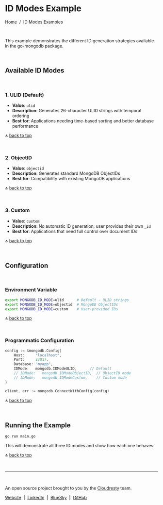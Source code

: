 # ID Modes Example

[Home](../../README.md) &nbsp;/&nbsp; ID Modes Examples

&nbsp;

This example demonstrates the different ID generation strategies available in the go-mongodb package.

&nbsp;

## Available ID Modes

&nbsp;

### 1. ULID (Default)

- **Value**: `ulid`
- **Description**: Generates 26-character ULID strings with temporal ordering
- **Best for**: Applications needing time-based sorting and better database performance

🔝 [back to top](#id-modes-example)

&nbsp;

### 2. ObjectID

- **Value**: `objectid`
- **Description**: Generates standard MongoDB ObjectIDs
- **Best for**: Compatibility with existing MongoDB applications

🔝 [back to top](#id-modes-example)

&nbsp;

### 3. Custom

- **Value**: `custom`
- **Description**: No automatic ID generation; user provides their own `_id`
- **Best for**: Applications that need full control over document IDs

🔝 [back to top](#id-modes-example)

&nbsp;

## Configuration

&nbsp;

### Environment Variable

```bash
export MONGODB_ID_MODE=ulid      # Default - ULID strings
export MONGODB_ID_MODE=objectid  # MongoDB ObjectIDs
export MONGODB_ID_MODE=custom    # User-provided IDs
```

🔝 [back to top](#id-modes-example)

&nbsp;

### Programmatic Configuration

```go
config := &mongodb.Config{
    Host:     "localhost",
    Port:     27017,
    Database: "myapp",
    IDMode:   mongodb.IDModeULID,      // Default
    // IDMode:   mongodb.IDModeObjectID,  // ObjectID mode
    // IDMode:   mongodb.IDModeCustom,    // Custom mode
}

client, err := mongodb.ConnectWithConfig(config)
```

🔝 [back to top](#id-modes-example)

&nbsp;

## Running the Example

```bash
go run main.go
```

This will demonstrate all three ID modes and show how each one behaves.

🔝 [back to top](#id-modes-example)

&nbsp;

---

&nbsp;

An open source project brought to you by the [Cloudresty](https://cloudresty.com) team.

[Website](https://cloudresty.com) &nbsp;|&nbsp; [LinkedIn](https://www.linkedin.com/company/cloudresty) &nbsp;|&nbsp; [BlueSky](https://bsky.app/profile/cloudresty.com) &nbsp;|&nbsp; [GitHub](https://github.com/cloudresty)

&nbsp;
